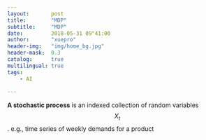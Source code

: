 ```yaml
---
layout:       post
title:        "MDP"
subtitle:     "MDP"
date:         2018-05-31 09"41:00
author:       "xuepro"
header-img:   "img/home_bg.jpg"
header-mask:  0.3
catalog:      true
multilingual: true
tags:
    - AI
     
---    
```


**A stochastic process** is an indexed collection of random variables $$ X_t $$.
 e.g., time series of weekly demands for a product
